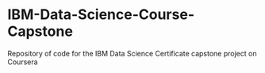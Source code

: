 # IBM-Data-Science-Course-Capstone
Repository of code for the IBM Data Science Certificate capstone project on Coursera
